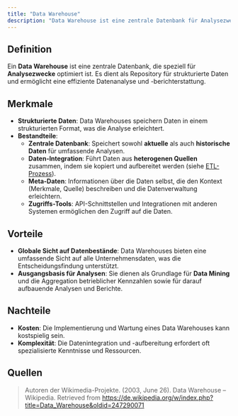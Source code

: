 ```yaml
---
title: "Data Warehouse"
description: "Data Warehouse ist eine zentrale Datenbank für Analysezwecke, die strukturierte Daten aus heterogenen Quellen integriert. Merkmale sind ETL-Prozess, Meta-Daten und Zugriffs-Tools. Vorteile sind globale Sicht und Ausgangsbasis für Analysen. Nachteile sind Kosten und Komplexität."
---
```


## Definition
Ein **Data Warehouse** ist eine zentrale Datenbank, die speziell für **Analysezwecke** optimiert ist. Es dient als Repository für strukturierte Daten und ermöglicht eine effiziente Datenanalyse und -berichterstattung.

## Merkmale
- **Strukturierte Daten**: Data Warehouses speichern Daten in einem strukturierten Format, was die Analyse erleichtert.
- **Bestandteile**:
  - **Zentrale Datenbank**: Speichert sowohl **aktuelle** als auch **historische Daten** für umfassende Analysen.
  - **Daten-Integration**: Führt Daten aus **heterogenen Quellen** zusammen, indem sie kopiert und aufbereitet werden (siehe [ETL-Prozess](/lerninhalte/etl)).
  - **Meta-Daten**: Informationen über die Daten selbst, die den Kontext (Merkmale, Quelle) beschreiben und die Datenverwaltung erleichtern.
  - **Zugriffs-Tools**: API-Schnittstellen und Integrationen mit anderen Systemen ermöglichen den Zugriff auf die Daten.

## Vorteile
- **Globale Sicht auf Datenbestände**: Data Warehouses bieten eine umfassende Sicht auf alle Unternehmensdaten, was die Entscheidungsfindung unterstützt.
- **Ausgangsbasis für Analysen**: Sie dienen als Grundlage für **Data Mining** und die Aggregation betrieblicher Kennzahlen sowie für darauf aufbauende Analysen und Berichte.

## Nachteile
- **Kosten**: Die Implementierung und Wartung eines Data Warehouses kann kostspielig sein.
- **Komplexität**: Die Datenintegration und -aufbereitung erfordert oft spezialisierte Kenntnisse und Ressourcen.

## Quellen
> Autoren der Wikimedia-Projekte. (2003, June 26). Data Warehouse – Wikipedia. Retrieved from https://de.wikipedia.org/w/index.php?title=Data_Warehouse&oldid=247290071
